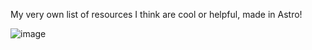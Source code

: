 My very own list of resources I think are cool or helpful, made in Astro!

![image](https://user-images.githubusercontent.com/26943671/197100306-118b36cc-8444-42b4-8b68-32d9cdeb9a91.png)
